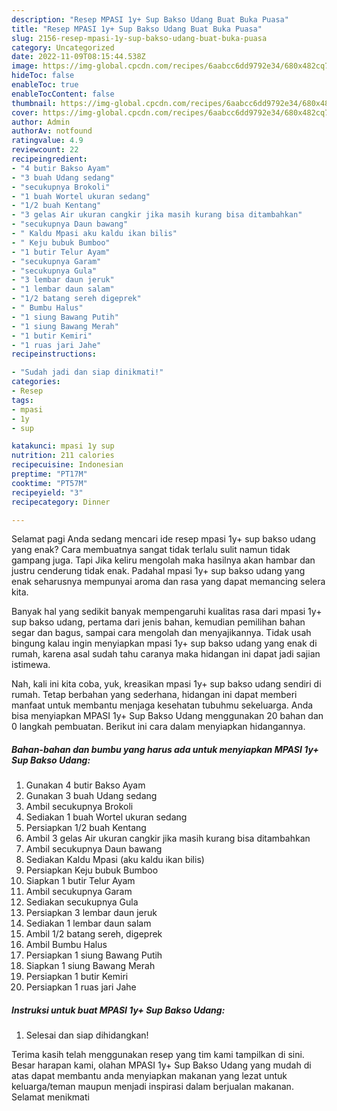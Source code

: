 ```yaml
---
description: "Resep MPASI 1y+ Sup Bakso Udang Buat Buka Puasa"
title: "Resep MPASI 1y+ Sup Bakso Udang Buat Buka Puasa"
slug: 2156-resep-mpasi-1y-sup-bakso-udang-buat-buka-puasa
category: Uncategorized
date: 2022-11-09T08:15:44.538Z
image: https://img-global.cpcdn.com/recipes/6aabcc6dd9792e34/680x482cq70/mpasi-1y-sup-bakso-udang-foto-resep-utama.jpg
hideToc: false
enableToc: true
enableTocContent: false
thumbnail: https://img-global.cpcdn.com/recipes/6aabcc6dd9792e34/680x482cq70/mpasi-1y-sup-bakso-udang-foto-resep-utama.jpg
cover: https://img-global.cpcdn.com/recipes/6aabcc6dd9792e34/680x482cq70/mpasi-1y-sup-bakso-udang-foto-resep-utama.jpg
author: Admin
authorAv: notfound
ratingvalue: 4.9
reviewcount: 22
recipeingredient:
- "4 butir Bakso Ayam"
- "3 buah Udang sedang"
- "secukupnya Brokoli"
- "1 buah Wortel ukuran sedang"
- "1/2 buah Kentang"
- "3 gelas Air ukuran cangkir jika masih kurang bisa ditambahkan"
- "secukupnya Daun bawang"
- " Kaldu Mpasi aku kaldu ikan bilis"
- " Keju bubuk Bumboo"
- "1 butir Telur Ayam"
- "secukupnya Garam"
- "secukupnya Gula"
- "3 lembar daun jeruk"
- "1 lembar daun salam"
- "1/2 batang sereh digeprek"
- " Bumbu Halus"
- "1 siung Bawang Putih"
- "1 siung Bawang Merah"
- "1 butir Kemiri"
- "1 ruas jari Jahe"
recipeinstructions:

- "Sudah jadi dan siap dinikmati!"
categories:
- Resep
tags:
- mpasi
- 1y
- sup

katakunci: mpasi 1y sup 
nutrition: 211 calories
recipecuisine: Indonesian
preptime: "PT17M"
cooktime: "PT57M"
recipeyield: "3"
recipecategory: Dinner

---
```



Selamat pagi Anda sedang mencari ide resep mpasi 1y+ sup bakso udang yang enak? Cara membuatnya sangat tidak terlalu sulit namun tidak gampang juga. Tapi Jika keliru mengolah maka hasilnya akan hambar dan justru cenderung tidak enak. Padahal mpasi 1y+ sup bakso udang yang enak seharusnya mempunyai aroma dan rasa yang dapat memancing selera kita.


Banyak hal yang sedikit banyak mempengaruhi kualitas rasa dari mpasi 1y+ sup bakso udang, pertama dari jenis bahan, kemudian pemilihan bahan segar dan bagus, sampai cara mengolah dan menyajikannya. Tidak usah bingung kalau ingin menyiapkan mpasi 1y+ sup bakso udang yang enak di rumah, karena asal sudah tahu caranya maka hidangan ini dapat jadi sajian istimewa.




Nah, kali ini kita coba, yuk, kreasikan mpasi 1y+ sup bakso udang sendiri di rumah. Tetap berbahan yang sederhana, hidangan ini dapat memberi manfaat untuk membantu menjaga kesehatan tubuhmu sekeluarga. Anda bisa menyiapkan MPASI 1y+ Sup Bakso Udang menggunakan 20 bahan dan 0 langkah pembuatan. Berikut ini cara dalam menyiapkan hidangannya.

<!--inarticleads1-->

##### Bahan-bahan dan bumbu yang harus ada untuk menyiapkan MPASI 1y+ Sup Bakso Udang:

1. Gunakan 4 butir Bakso Ayam
1. Gunakan 3 buah Udang sedang
1. Ambil secukupnya Brokoli
1. Sediakan 1 buah Wortel ukuran sedang
1. Persiapkan 1/2 buah Kentang
1. Ambil 3 gelas Air ukuran cangkir jika masih kurang bisa ditambahkan
1. Ambil secukupnya Daun bawang
1. Sediakan  Kaldu Mpasi (aku kaldu ikan bilis)
1. Persiapkan  Keju bubuk Bumboo
1. Siapkan 1 butir Telur Ayam
1. Ambil secukupnya Garam
1. Sediakan secukupnya Gula
1. Persiapkan 3 lembar daun jeruk
1. Sediakan 1 lembar daun salam
1. Ambil 1/2 batang sereh, digeprek
1. Ambil  Bumbu Halus
1. Persiapkan 1 siung Bawang Putih
1. Siapkan 1 siung Bawang Merah
1. Persiapkan 1 butir Kemiri
1. Persiapkan 1 ruas jari Jahe




<!--inarticleads2-->

##### Instruksi untuk buat MPASI 1y+ Sup Bakso Udang:


1. Selesai dan siap dihidangkan!



Terima kasih telah menggunakan resep yang tim kami tampilkan di sini. Besar harapan kami, olahan MPASI 1y+ Sup Bakso Udang yang mudah di atas dapat membantu anda menyiapkan makanan yang lezat untuk keluarga/teman maupun menjadi inspirasi dalam berjualan makanan. Selamat menikmati
